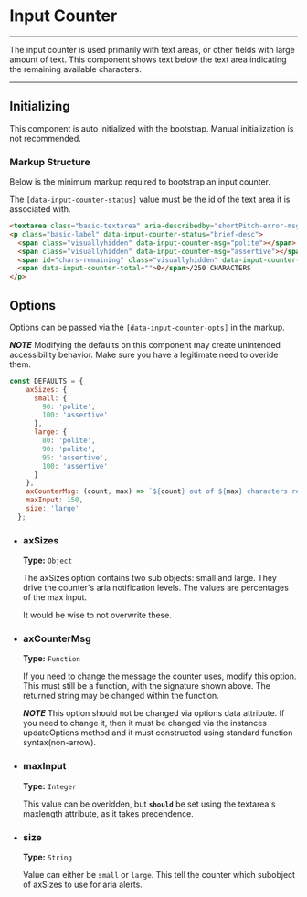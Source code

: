 # Input Counter
---

The input counter is used primarily with text areas, or other fields with large amount of text. This component shows text below the text area indicating the remaining available characters. 

---

## Initializing

This component is auto initialized with the bootstrap. Manual initialization is not recommended.

### Markup Structure
Below is the minimum markup required to bootstrap an input counter. 

The `[data-input-counter-status]` value must be the id of the text area it is associated with.

```html
<textarea class="basic-textarea" aria-describedby="shortPitch-error-msg" id="brief-desc" name="shortPitch" autocomplete="off" rows="5" maxlength="250" ></textarea>
<p class="basic-label" data-input-counter-status="brief-desc">
  <span class="visuallyhidden" data-input-counter-msg="polite"></span>
  <span class="visuallyhidden" data-input-counter-msg="assertive"></span>
  <span id="chars-remaining" class="visuallyhidden" data-input-counter-msg="description">250 out of 250 characters remaining</span>
  <span data-input-counter-total="">0</span>/250 CHARACTERS
</p>
```

## Options

Options can be passed via the `[data-input-counter-opts]` in the markup.

***NOTE*** Modifying the defaults on this component may create unintended accessibility behavior. Make sure you have a legitimate need to overide them.

````js
const DEFAULTS = {
    axSizes: {
      small: {
        90: 'polite',
        100: 'assertive'
      },
      large: {
        80: 'polite',
        90: 'polite',
        95: 'assertive',
        100: 'assertive'
      }
    },
    axCounterMsg: (count, max) => `${count} out of ${max} characters remaining`,
    maxInput: 150,
    size: 'large'
  };
````
- ### **axSizes**
  **Type:** `Object`
 
  The axSizes option contains two sub objects: small and large. They drive the counter's aria notification levels. The values are percentages of the max input.
 
  It would be wise to not overwrite these.

- ### **axCounterMsg**
  **Type:** `Function`
  
  If you need to change the message the counter uses, modify this option. This must still be a function, with the signature shown above. The returned string may be changed within the function.

  ***NOTE*** This option should not be changed via options data attribute. If you need to change it, then it must be changed via the instances updateOptions method and it must constructed using standard function syntax(non-arrow).

- ### maxInput
  **Type:** `Integer`
  
  This value can be overidden, but **`should`** be set using the textarea's maxlength attribute, as it takes precendence.

- ### **size**
  **Type:** `String`

  Value can either be `small` or `large`. This tell the counter which subobject of axSizes to use for aria alerts.

